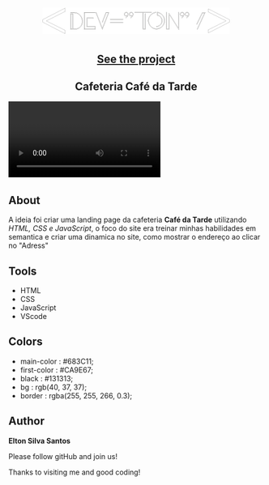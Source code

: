 <h1 align="center">
  <img src="./assets/logoTon/logo dev-ton.png" alt="Logo Dev Ton"><br>
  <h2 align="center"><a href="https://eltonssilv.github.io/cafeteriaCafeDaTarde/">See the project</a></h2>
  <h2 align="center">Cafeteria Café da Tarde</h2>
  
  <video src="./assets/video/redme/Café da Tarde - tutorial.mp4" alt="video tutorial do site" autoplay loop mute></video>
</h1>

## About

A ideia foi criar uma landing page da cafeteria **Café da Tarde** utilizando _HTML, CSS e JavaScript_, o foco do site era treinar minhas habilidades em semantica e criar uma dinamica no site, como mostrar o endereço ao clicar no "Adress"

## Tools

- HTML
- CSS
- JavaScript
- VScode

## Colors

- main-color : #683C11;
- first-color : #CA9E67;
- black : #131313;
- bg : rgb(40, 37, 37);
- border : rgba(255, 255, 266, 0.3);

## Author

**Elton Silva Santos**

Please follow gitHub and join us!

Thanks to visiting me and good coding!
